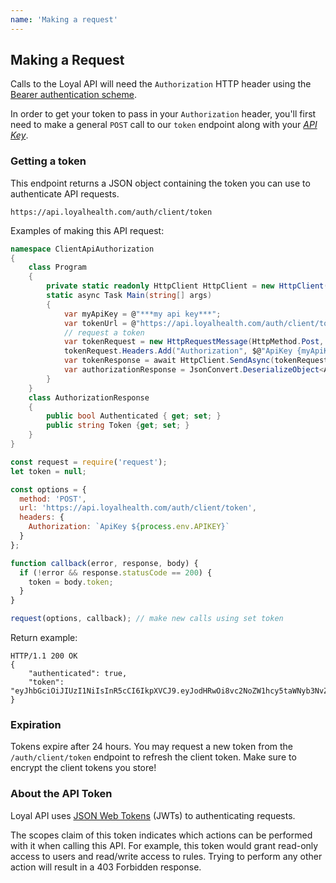 ```yaml
---
name: 'Making a request'
---
```


## Making a Request

Calls to the Loyal API will need the `Authorization` HTTP header using the [Bearer authentication scheme](https://tools.ietf.org/html/draft-ietf-oauth-v2-bearer-20#section-2.1).

In order to get your token to pass in your `Authorization` header, you'll first need to make a general `POST` call to our `token` endpoint along with your [*API Key*](/basics/developer-guide#how-do-i-get-an-api-key).

### Getting a token

This endpoint returns a JSON object containing the token you can use to authenticate API requests.

`https://api.loyalhealth.com/auth/client/token`

Examples of making this API request:

```csharp
namespace ClientApiAuthorization
{
    class Program
    {
        private static readonly HttpClient HttpClient = new HttpClient();
        static async Task Main(string[] args)
        {
            var myApiKey = @"***my api key***";
            var tokenUrl = @"https://api.loyalhealth.com/auth/client/token";
            // request a token
            var tokenRequest = new HttpRequestMessage(HttpMethod.Post, tokenUrl);
            tokenRequest.Headers.Add("Authorization", $@"ApiKey {myApiKey}");
            var tokenResponse = await HttpClient.SendAsync(tokenRequest);
            var authorizationResponse = JsonConvert.DeserializeObject<AuthorizationResponse>(await tokenResponse.Content.ReadAsStringAsync());
        }
    }
    class AuthorizationResponse
    {
        public bool Authenticated { get; set; }
        public string Token {get; set; }
    }
}
```

```javascript
const request = require('request');
let token = null;

const options = {
  method: 'POST',
  url: 'https://api.loyalhealth.com/auth/client/token',
  headers: {
    Authorization: `ApiKey ${process.env.APIKEY}`
  }
};

function callback(error, response, body) {
  if (!error && response.statusCode == 200) {
    token = body.token;
  }
}

request(options, callback); // make new calls using set token
```

Return example:

```http
HTTP/1.1 200 OK
{
    "authenticated": true,
    "token": "eyJhbGciOiJIUzI1NiIsInR5cCI6IkpXVCJ9.eyJodHRwOi8vc2NoZW1hcy5taWNyb3NvZnQuY29tL3dzLzIwMDgvMDYvaWRlbnRpdHkvY2xhaW1zL3JvbGUiOiJMb3lhbEFwaUNsaWVudEFjY2VzcyIsImh0dHA6Ly9zY2hlbWFzLnhtbHNvYXAub3JnL3dzLzIwMDUvMDUvaWRlbnRpdHkvY2xhaW1zL25hbWUiOiJQaWVkbW9udCBIZWFsdGNhcmUiLCJDbGllbnRJZCI6IjcxNGRmNDA2LTg4MDItNDc5Zi1hOTZiLWY0ZTM2MmViYWI3MCIsImV4cCI6MTUzMDIxMjAzMCwiaXNzIjoibG95YWxoZWFsdGguY29tIiwiYXVkIjoibG95YWxoZWFsdGguY29tIn0.nt0JreFFPWOV6Ns1EI0ExWbNBQ_IFW9LzrufibsnbEw"
}
```

### Expiration

Tokens expire after 24 hours. You may request a new token from the `/auth/client/token` endpoint to refresh the client token. Make sure to encrypt the client tokens you store!


### About the API Token

Loyal API uses [JSON Web Tokens](https://jwt.io/introduction/) (JWTs) to authenticating requests.

The scopes claim of this token indicates which actions can be performed with it when calling this API. For example, this token would grant read-only access to users and read/write access to rules. Trying to perform any other action will result in a 403 Forbidden response.
